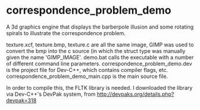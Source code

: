 correspondence_problem_demo
===========================

A 3d graphics engine that displays the barberpole illusion and some rotating spirals to illustrate the correspondence problem.

texture.xcf, texture.bmp, texture.c are all the same image, GIMP was used to convert the bmp into the c source (in which the struct type was manually given the name 'GIMP_IMAGE'.
demo.bat calls the executable with a number of different command line parameters.
correspondence_problem_demo.dev is the project file for Dev-C++, which contains compiler flags, etc.
correspondence_problem_demo_main.cpp is the main source file.

In order to compile this, the FLTK library is needed. I downloaded the library via Dev-C++'s DevPak system, from http://devpaks.org/details.php?devpak=318
